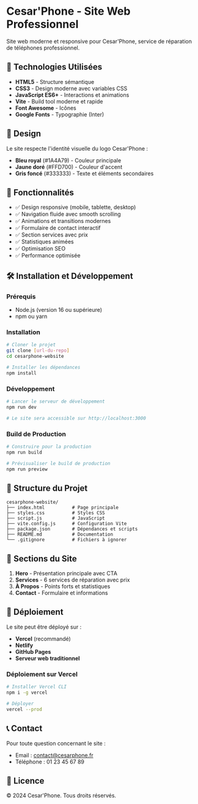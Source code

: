 # Cesar'Phone - Site Web Professionnel

Site web moderne et responsive pour Cesar'Phone, service de réparation de téléphones professionnel.

## 🚀 Technologies Utilisées

- **HTML5** - Structure sémantique
- **CSS3** - Design moderne avec variables CSS
- **JavaScript ES6+** - Interactions et animations
- **Vite** - Build tool moderne et rapide
- **Font Awesome** - Icônes
- **Google Fonts** - Typographie (Inter)

## 🎨 Design

Le site respecte l'identité visuelle du logo Cesar'Phone :
- **Bleu royal** (#1A4A79) - Couleur principale
- **Jaune doré** (#FFD700) - Couleur d'accent
- **Gris foncé** (#333333) - Texte et éléments secondaires

## 📱 Fonctionnalités

- ✅ Design responsive (mobile, tablette, desktop)
- ✅ Navigation fluide avec smooth scrolling
- ✅ Animations et transitions modernes
- ✅ Formulaire de contact interactif
- ✅ Section services avec prix
- ✅ Statistiques animées
- ✅ Optimisation SEO
- ✅ Performance optimisée

## 🛠️ Installation et Développement

### Prérequis
- Node.js (version 16 ou supérieure)
- npm ou yarn

### Installation
```bash
# Cloner le projet
git clone [url-du-repo]
cd cesarphone-website

# Installer les dépendances
npm install
```

### Développement
```bash
# Lancer le serveur de développement
npm run dev

# Le site sera accessible sur http://localhost:3000
```

### Build de Production
```bash
# Construire pour la production
npm run build

# Prévisualiser le build de production
npm run preview
```

## 📁 Structure du Projet

```
cesarphone-website/
├── index.html          # Page principale
├── styles.css          # Styles CSS
├── script.js           # JavaScript
├── vite.config.js      # Configuration Vite
├── package.json        # Dépendances et scripts
├── README.md           # Documentation
└── .gitignore          # Fichiers à ignorer
```

## 🎯 Sections du Site

1. **Hero** - Présentation principale avec CTA
2. **Services** - 6 services de réparation avec prix
3. **À Propos** - Points forts et statistiques
4. **Contact** - Formulaire et informations

## 🚀 Déploiement

Le site peut être déployé sur :
- **Vercel** (recommandé)
- **Netlify**
- **GitHub Pages**
- **Serveur web traditionnel**

### Déploiement sur Vercel
```bash
# Installer Vercel CLI
npm i -g vercel

# Déployer
vercel --prod
```

## 📞 Contact

Pour toute question concernant le site :
- Email : contact@cesarphone.fr
- Téléphone : 01 23 45 67 89

## 📄 Licence

© 2024 Cesar'Phone. Tous droits réservés.


